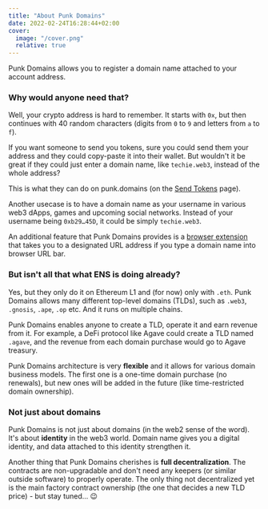 ```yaml
---
title: "About Punk Domains"
date: 2022-02-24T16:28:44+02:00
cover:
  image: "/cover.png"
  relative: true
---
```


Punk Domains allows you to register a domain name attached to your account address.

### Why would anyone need that?

Well, your crypto address is hard to remember. It starts with `0x`, but then continues with 40 random characters (digits from `0` to `9` and letters from `a` to `f`).

If you want someone to send you tokens, sure you could send them your address and they could copy-paste it into their wallet. But wouldn't it be great if they could just enter a domain name, like `techie.web3`, instead of the whole address?

This is what they can do on punk.domains (on the [Send Tokens](https://punk.domains/#/send-tokens) page).

Another usecase is to have a domain name as your username in various web3 dApps, games and upcoming social networks. Instead of your username being `0xb29…45D`, it could be simply `techie.web3`.

An additional feature that Punk Domains provides is a [browser extension](https://chrome.google.com/webstore/detail/punk-domains/mdcmgmmealkedhjjpapbgoiabnkgieem) that takes you to a designated URL address if you type a domain name into browser URL bar.

### But isn't all that what ENS is doing already?

Yes, but they only do it on Ethereum L1 and (for now) only with `.eth`. Punk Domains allows many different top-level domains (TLDs), such as `.web3`, `.gnosis`, `.ape`, `.op` etc. And it runs on multiple chains.

Punk Domains enables anyone to create a TLD, operate it and earn revenue from it. For example, a DeFi protocol like Agave could create a TLD named `.agave`, and the revenue from each domain purchase would go to Agave treasury.

Punk Domains architecture is very **flexible** and it allows for various domain business models. The first one is a one-time domain purchase (no renewals), but new ones will be added in the future (like time-restricted domain ownership).

### Not just about domains

Punk Domains is not just about domains (in the web2 sense of the word). It's about **identity** in the web3 world. Domain name gives you a digital identity, and data attached to this identity strengthen it.

Another thing that Punk Domains cherishes is **full decentralization**. The contracts are non-upgradable and don't need any keepers (or similar outside software) to properly operate. The only thing not decentralized yet is the main factory contract ownership (the one that decides a new TLD price) - but stay tuned... 😉
